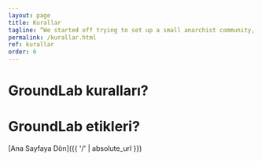 ```yaml
---
layout: page
title: Kurallar
tagline: “We started off trying to set up a small anarchist community, but people wouldn't obey the rules.”
permalink: /kurallar.html
ref: kurallar
order: 6
---
```

<h1>GroundLab kuralları?</h1>


<h1>GroundLab etikleri?</h1>

[Ana Sayfaya Dön]({{ '/' | absolute_url }})
